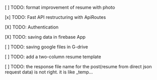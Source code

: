 [ ] TODO: format improvement of resume with photo

[x] TODO: Fast API restructuring with ApiRoutes

[X] TODO: Authentication

[X] TODO: saving data in firebase App

[ ] TODO: saving google files in G-drive

[ ] TODO: add a two-column resume template

[ ] TODO: the response file name for the post(resume from direct json request data) is not right. it is like _temp...
